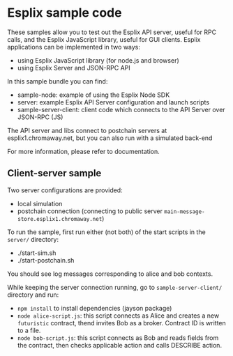Esplix sample code
==================

These samples allow you to test out the Esplix API server, useful for RPC calls, and the Esplix JavaScript library, useful for GUI clients.
Esplix applications can be implemented in two ways:

 * using Esplix JavaScript library (for node.js and browser)
 * using Esplix Server and JSON-RPC API

In this sample bundle you can find:

 * sample-node:  example of using the Esplix Node SDK 
 * server: example Esplix API Server configuration and launch scripts
 * sample-server-client: client code which connects to the API Server over JSON-RPC (JS)

The API server and libs connect to postchain servers at esplix1.chromaway.net, but you can also run with a simulated back-end

For more information, please refer to documentation.

## Client-server sample

Two server configurations are provided: 

 * local simulation
 * postchain connection (connecting to public server `main-message-store.esplix1.chromaway.net`)

To run the sample, first run either (not both) of the start scripts in the `server/` directory:

  * ./start-sim.sh
  * ./start-postchain.sh

You should see log messages corresponding to alice and bob contexts.

While keeping the server connection running, go to `sample-server-client/` directory and run:

 * `npm install` to install dependencies (jayson package)
 * `node alice-script.js`: this script connects as Alice and creates a new `futuristic` contract, thend invites Bob as a broker. Contract ID is written to a file.
 * `node bob-script.js`: this script connects as Bob and reads fields from the contract, then checks applicable action and calls DESCRIBE action.


